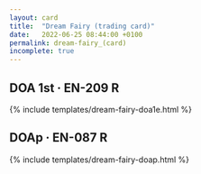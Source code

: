 ```yaml
---
layout: card
title:  "Dream Fairy (trading card)"
date:   2022-06-25 08:44:00 +0100
permalink: dream-fairy_(card)
incomplete: true
---
```


## DOA 1st &middot; EN-209 R

{% include templates/dream-fairy-doa1e.html %}


## DOAp &middot; EN-087 R

{% include templates/dream-fairy-doap.html %}

